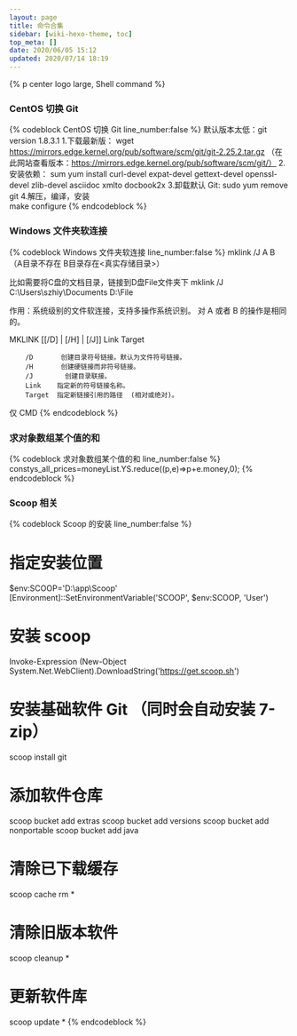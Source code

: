 ```yaml
---
layout: page
title: 命令合集
sidebar: [wiki-hexo-theme, toc]
top_meta: []
date: 2020/06/05 15:12
updated: 2020/07/14 18:19
---
```


{% p center logo large, Shell command %}

### CentOS 切换 Git

{% codeblock CentOS 切换 Git line_number:false %}
默认版本太低：git version 1.8.3.1
1.下载最新版：
  wget https://mirrors.edge.kernel.org/pub/software/scm/git/git-2.25.2.tar.gz
  （在此网站查看版本：https://mirrors.edge.kernel.org/pub/software/scm/git/）
2.安装依赖：
  sum yum install curl-devel expat-devel gettext-devel openssl-devel zlib-devel asciidoc xmlto docbook2x
3.卸载默认
  Git: sudo yum remove git
4.解压，编译，安装  
  make configure
{% endcodeblock %}

### Windows 文件夹软连接

{% codeblock Windows 文件夹软连接 line_number:false %}
mklink /J A B    （A目录不存在  B目录存在<真实存储目录>）

比如需要将C盘的文档目录，链接到D盘File文件夹下
mklink /J C:\Users\szhiy\Documents D:\File

作用：系统级别的文件软连接，支持多操作系统识别。
对 A 或者 B 的操作是相同的。


MKLINK [[/D] | [/H] | [/J]] Link Target

        /D       创建目录符号链接。默认为文件符号链接。
        /H       创建硬链接而非符号链接。
        /J        创建目录联接。
        Link    指定新的符号链接名称。
        Target  指定新链接引用的路径  (相对或绝对)。

仅 CMD
{% endcodeblock %}

### 求对象数组某个值的和

{% codeblock 求对象数组某个值的和 line_number:false %}
constys_all_prices=moneyList.YS.reduce((p,e)=>p+e.money,0);
{% endcodeblock %}

### Scoop 相关

{% codeblock Scoop 的安装 line_number:false %}
# 指定安装位置
$env:SCOOP='D:\app\Scoop'
[Environment]::SetEnvironmentVariable('SCOOP', $env:SCOOP, 'User')

# 安装 scoop
Invoke-Expression (New-Object System.Net.WebClient).DownloadString('https://get.scoop.sh')

# 安装基础软件 Git （同时会自动安装 7-zip）
scoop install git

# 添加软件仓库
scoop bucket add extras
scoop bucket add versions
scoop bucket add nonportable
scoop bucket add java

# 清除已下载缓存
scoop cache rm *

# 清除旧版本软件
scoop cleanup *

# 更新软件库
scoop update *
{% endcodeblock %}
